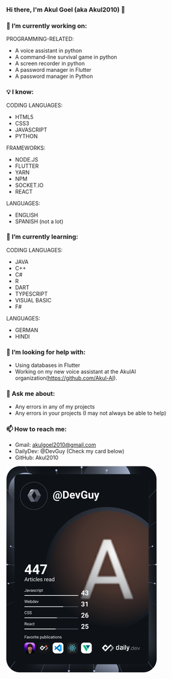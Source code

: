 ### Hi there, I'm Akul Goel (aka Akul2010) 👋

<!--
**Akul2010/Akul2010** is a ✨ _special_ ✨ repository because its `README.md` (this file) appears on your GitHub profile.

Here are some ideas to get you started:

- 🔭 I’m currently working on ...
- 🌱 I’m currently learning ...
- 👯 I’m looking to collaborate on ...
- 🤔 I’m looking for help with ...
- 💬 Ask me about ...
- 📫 How to reach me: ...
- 😄 Pronouns: ...
- ⚡ Fun fact: ...
-->

### 🔭 I’m currently working on:

PROGRAMMING-RELATED:
- A voice assistant in python
- A command-line survival game in python
- A screen recorder in python
- A password manager in Flutter
- A password manager in Python

### 💡 I know:

 CODING LANGUAGES:
- HTML5
- CSS3
- JAVASCRIPT
- PYTHON 

FRAMEWORKS:
- NODE.JS
- FLUTTER
- YARN
- NPM
- SOCKET.IO
- REACT
 
LANGUAGES:
- ENGLISH
- SPANISH (not a lot)

### 🌱 I’m currently learning:
CODING LANGUAGES:
- JAVA
- C++
- C#
- R
- DART
- TYPESCRIPT
- VISUAL BASIC
- F#

LANGUAGES:
- GERMAN
- HINDI

### 🤔 I’m looking for help with:
- Using databases in Flutter
- Working on my new voice assistant at the AkulAI organization(https://github.com/Akul-AI).

### 💬 Ask me about:
- Any errors in any of my projects
- Any errors in your projects (I may not always be able to help)

### 📫 How to reach me:
- Gmail: akulgoel2010@gmail.com
- DailyDev: @DevGuy (Check my card below)
- GitHub: Akul2010


<a href="https://app.daily.dev/DevGuy"><img src="https://github.com/Akul2010/Akul2010/blob/master/devcard.svg" width="400" alt="Akul Goel's Dev Card"/></a>

